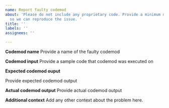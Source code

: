 ```yaml
---
name: Report faulty codemod
about: 'Please do not include any proprietary code. Provide a minimum meaningful sample
  so we can reproduce the issue. '
title: ''
labels: ''
assignees: ''

---
```


**Codemod name**
Provide a name of the faulty codemod

**Codemod input**
Provide a sample code that codemod was executed on

**Expected codemod ouput**

Provide expected codemod output

**Actual codemod output**
Provide actual codemod output

**Additional context**
Add any other context about the problem here.
